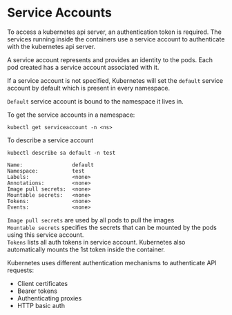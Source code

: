 # Service Accounts

To access a kubernetes api server, an authentication token is required. The services running inside the containers use a service account to authenticate with the kubernetes api server.

A service account represents and provides an identity to the pods. Each pod created has a service account associated with it.

If a service account is not specified, Kubernetes will set the `default` service account by default which is present in every namespace.

`Default` service account is bound to the namespace it lives in.

To get the service accounts in a namespace:
```
kubectl get serviceaccount -n <ns>
```


To describe a service account
```
kubectl describe sa default -n test
```
```
Name:                default
Namespace:           test
Labels:              <none>
Annotations:         <none>
Image pull secrets:  <none>
Mountable secrets:   <none>
Tokens:              <none>
Events:              <none>
```

`Image pull secrets` are used by all pods to pull the images <br>
`Mountable secrets` specifies the secrets that can be mounted by the pods using this service account. <br>
`Tokens` lists all auth tokens in service account. Kubernetes also automatically mounts the 1st token inside the container.


Kubernetes uses different authentication mechanisms to authenticate API requests:
- Client certificates
- Bearer tokens
- Authenticating proxies
- HTTP basic auth
  
